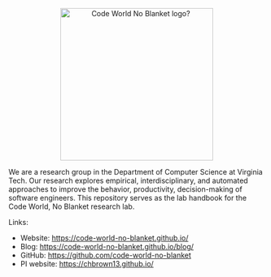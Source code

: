 <p align="center">
 <img src="https://code-world-no-blanket.github.io/files/img/codeworld-Logo-Color.png" width="300" title="Code World No Blanket" alt="Code World No Blanket logo?"/>
</p>

We are a research group in the Department of Computer Science at Virginia Tech. Our research explores empirical, interdisciplinary, and automated approaches to improve the behavior, productivity, decision-making of software engineers. This repository serves as the lab handbook for the Code World, No Blanket research lab. 

Links:
* Website: https://code-world-no-blanket.github.io/
* Blog: https://code-world-no-blanket.github.io/blog/
* GitHub: https://github.com/code-world-no-blanket
* PI website: https://chbrown13.github.io/
